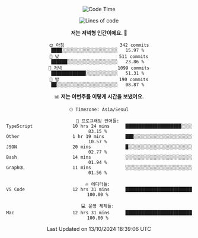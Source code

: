 <div align='center'>
 
<!--START_SECTION:waka-->
![Code Time](http://img.shields.io/badge/Code%20Time-3%2C871%20hrs%2039%20mins-blue)

![Lines of code](https://img.shields.io/badge/%EC%A0%80%EB%8A%94%20%EC%97%AC%ED%83%9C%EA%B9%8C%EC%A7%80%20-1.3%20million%20%EC%A4%84%EC%9D%98%20%EC%BD%94%EB%93%9C%EB%A5%BC%20%EC%9E%91%EC%84%B1%ED%96%88%EC%96%B4%EC%9A%94.-blue)

**저는 저녁형 인간이에요. 🦉** 

```text
🌞 아침                     342 commits         ████░░░░░░░░░░░░░░░░░░░░░   15.97 % 
🌆 낮　                     511 commits         ██████░░░░░░░░░░░░░░░░░░░   23.86 % 
🌃 저녁                     1099 commits        █████████████░░░░░░░░░░░░   51.31 % 
🌙 밤　                     190 commits         ██░░░░░░░░░░░░░░░░░░░░░░░   08.87 % 
```


📊 **저는 이번주를 이렇게 시간을 보냈어요.** 

```text
🕑︎ Timezone: Asia/Seoul

💬 프로그래밍 언어들: 
TypeScript               10 hrs 24 mins      █████████████████████░░░░   83.15 % 
Other                    1 hr 19 mins        ███░░░░░░░░░░░░░░░░░░░░░░   10.57 % 
JSON                     20 mins             █░░░░░░░░░░░░░░░░░░░░░░░░   02.77 % 
Bash                     14 mins             ░░░░░░░░░░░░░░░░░░░░░░░░░   01.94 % 
GraphQL                  11 mins             ░░░░░░░░░░░░░░░░░░░░░░░░░   01.56 % 

🔥 에디터들: 
VS Code                  12 hrs 31 mins      █████████████████████████   100.00 % 

💻 운영 체제들: 
Mac                      12 hrs 31 mins      █████████████████████████   100.00 % 
```


 Last Updated on 13/10/2024 18:39:06 UTC
<!--END_SECTION:waka-->
 </div>
<!---
Emewjin/Emewjin is a ✨ special ✨ repository because its `README.md` (this file) appears on your GitHub profile.
You can click the Preview link to take a look at your changes.
--->
